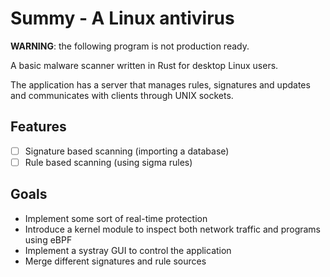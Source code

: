 # Summy - A Linux antivirus
**WARNING**: the following program is not production ready.

A basic malware scanner written in Rust for desktop Linux users.

The application has a server that manages rules, signatures and 
updates and communicates with clients through UNIX sockets.

## Features
* [ ] Signature based scanning (importing a database)
* [ ] Rule based scanning (using sigma rules)

## Goals
* Implement some sort of real-time protection 
* Introduce a kernel module to inspect both network traffic and programs using eBPF
* Implement a systray GUI to control the application
* Merge different signatures and rule sources


